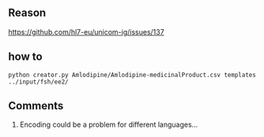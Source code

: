 ## Reason

https://github.com/hl7-eu/unicom-ig/issues/137

## how to
```python creator.py Amlodipine/Amlodipine-medicinalProduct.csv templates ../input/fsh/ee2/  ```

## Comments

1. Encoding could be a problem for different languages...
